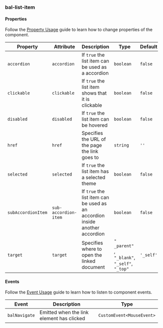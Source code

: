 ### bal-list-item
 
#### Properties

Follow the [Property Usage](https://design.baloise.dev/?path=/docs/implementation-property--page) guide to learn how to change properties of the component.

| Property           | Attribute            | Description                                                                  | Type                                                | Default   |
| ------------------ | -------------------- | ---------------------------------------------------------------------------- | --------------------------------------------------- | --------- |
| `accordion`        | `accordion`          | If `true` the list item can be used as a accordion                           | `boolean`                                           | `false`   |
| `clickable`        | `clickable`          | If `true` the list item shows that it is clickable                           | `boolean`                                           | `false`   |
| `disabled`         | `disabled`           | If `true` the list item can be hovered                                       | `boolean`                                           | `false`   |
| `href`             | `href`               | Specifies the URL of the page the link goes to                               | `string`                                            | `''`      |
| `selected`         | `selected`           | If `true` the list item has a selected theme                                 | `boolean`                                           | `false`   |
| `subAccordionItem` | `sub-accordion-item` | If `true` the list item can be used as an accordion inside another accordion | `boolean`                                           | `false`   |
| `target`           | `target`             | Specifies where to open the linked document                                  | `" _parent" `, ` "_blank" `, ` "_self" `, ` "_top"` | `'_self'` |


#### Events

Follow the [Event Usage](https://design.baloise.dev/?path=/docs/implementation-event--page) guide to learn how to listen to component events.

| Event         | Description                               | Type                      |
| ------------- | ----------------------------------------- | ------------------------- |
| `balNavigate` | Emitted when the link element has clicked | `CustomEvent<MouseEvent>` |


 